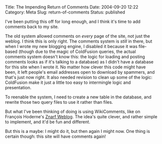 Title: The Impending Return of Comments
Date: 2004-09-20 12:22
Category: Meta
Slug: return-of-comments
Status: published

I've been putting this off for long enough, and I think it's time to add comments back to my site.

The old system allowed comments on _every_ page of the site, not just the weblog. I think this is only right. The comments system is _still_ in there, but when I wrote my new blogging engine, I disabled it because it was file-based (though due to the magic of ColdFusion queries, the actual comments system doesn't know this: the logic for loading and posting comments looks as if it's talking to a database) as I didn't have a database for this site when I wrote it. No matter how clever this code might have been, it left people's email addresses open to download by spammers, and that's just now right. It also needed revision to clean up some of the logic: ColdFusion make it just a little too easy to intermingle logic and presentation.

To reenable the system, I need to create a new table in the database, and rewrite those two query files to use it rather than files.

But what I've been thinking of doing is using WikiComments, like on François Hoderne's [Znarf Weblog](https://web.archive.org/web/20081012083254/http://upian.net/znarf/). The idea's quite clever, and rather simple to implement, and it'd be fun and different.

But this is a maybe: I might do it, but then again I might now. One thing is certain though: this site will have comments again!
